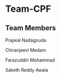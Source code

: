 # Team-CPF

## Team Members

Prajwal Nadagouda

Chiranjeevi Medam

Farazuddin Mohammad

Saketh Reddy Awala
